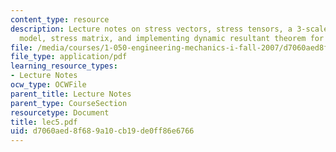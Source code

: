 ```yaml
---
content_type: resource
description: Lecture notes on stress vectors, stress tensors, a 3-scale continuum
  model, stress matrix, and implementing dynamic resultant theorem for REV.
file: /media/courses/1-050-engineering-mechanics-i-fall-2007/d7060aed8f689a10cb19de0ff86e6766_lec5.pdf
file_type: application/pdf
learning_resource_types:
- Lecture Notes
ocw_type: OCWFile
parent_title: Lecture Notes
parent_type: CourseSection
resourcetype: Document
title: lec5.pdf
uid: d7060aed-8f68-9a10-cb19-de0ff86e6766
---
```

